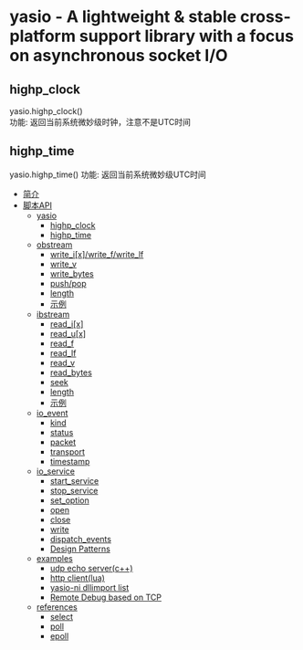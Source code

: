 # yasio - A lightweight & stable cross-platform support library with a focus on asynchronous socket I/O

## highp_clock
yasio.highp_clock()  
功能: 返回当前系统微妙级时钟，注意不是UTC时间  

## highp_time
yasio.highp_time()
功能: 返回当前系统微妙级UTC时间

* [简介](./history)
* [脚本API](#basic-usage)
	* [yasio](./yasio)
		* [highp_clock](./yasio#highp_clock)
		* [highp_time](./yasio#highp_time)
	* [obstream](./obstream)
		* [write_i[x]/write_f/write_lf](./obstream#Encode-Number)
		* [write_v](./obstream#Encode-Blob)
		* [write_bytes](./obstream#Encode-Fixed-Blob)
		* [push/pop](./obstream#Encapsulate-Packet)
		* [length](./obstream#length)
		* [示例](./obstream#example)
	* [ibstream](./ibstream)
		* [read_i[x]](./ibstream#read_i[x])
		* [read_u[x]](./ibstream#read_u[x])
		* [read_f](./ibstream#read_f)
		* [read_lf](./ibstream#read_lf)
		* [read_v](./ibstream#read_v)
		* [read_bytes](./ibstream#read_bytes)
		* [seek](./ibstream#seek)
		* [length](./ibstream#length)
		* [示例](./ibstream#example)
	* [io_event](./io_event)
		* [kind](./io_event#kind)
		* [status](./io_event#status)
		* [packet](./io_event#packet)
		* [transport](./io_event#transport)
		* [timestamp](./io_event#timestamp)
	* [io_service](./io_service)
		* [start_service](./io_service#start_service)
		* [stop_service](./io_service#stop_service)
		* [set_option](./io_service#set_option)
		* [open](./io_service#open)
		* [close](./io_service#close)
		* [write](./io_service#write)
		* [dispatch_events](./io_service#dispatch_events)
		* [Design Patterns](./io_service#Design-Patterns)
	* [examples](./examples)
		* [udp echo server(c++)](./examples#udp-echo-server)
		* [http client(lua)](./examples#http-client)
		* [yasio-ni dllimport list](./examples#yasio-ni-dllimport-list)
		* [Remote Debug based on TCP](./examples#Remote-Debug-based-on-TCP)
	* [references](http://www.man7.org/linux/man-pages/man2/select.2.html)
		* [select](http://www.man7.org/linux/man-pages/man2/select.2.html)
		* [poll](http://www.man7.org/linux/man-pages/man2/poll.2.html)
		* [epoll](http://www.man7.org/linux/man-pages/man7/epoll.7.html)